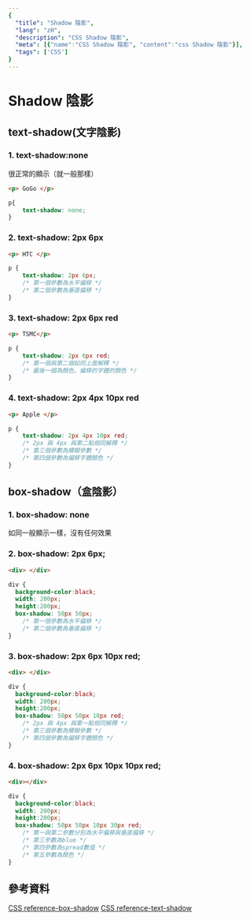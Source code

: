 ```yaml
---
{
  "title": "Shadow 陰影",
  "lang": "zH",
  "description": "CSS Shadow 陰影",
  "meta": [{"name":"CSS Shadow 陰影", "content":"css Shadow 陰影"}],
  "tags": ['CSS']
}
---
```

# Shadow 陰影

## text-shadow(文字陰影)
### 1. text-shadow:none
很正常的顯示（就一般那樣）
```html
<p> GoGo </p>
```

```css
p{
    text-shadow: none;
}
```

### 2. text-shadow: 2px 6px
```html
<p> HTC </p>
```
```css
p {
    text-shadow: 2px 6px;
    /* 第一個參數為水平偏移 */
    /* 第二個參數為垂直偏移 */
}
```

### 3. text-shadow: 2px 6px red
```html
<p> TSMC</p>
```

```css
p {
    text-shadow: 2px 6px red;
    /* 第一個與第二個如同上面解釋 */
    /* 最後一個為顏色，偏移的字體的顏色 */
}
```

### 4. text-shadow: 2px 4px 10px red
```html
<p> Apple </p>
```

```css
p {
    text-shadow: 2px 4px 10px red;
    /* 2px 與 4px 與第二點相同解釋 */
    /* 第三個參數為模糊參數 */
    /* 第四個參數為偏移字體顏色 */
}
```

## box-shadow（盒陰影）
### 1. box-shadow: none
如同一般顯示一樣，沒有任何效果

### 2. box-shadow: 2px 6px;
```html
<div> </div>
```
```css
div {
  background-color:black;
  width: 200px;
  height:200px;
  box-shadow: 50px 50px;
    /* 第一個參數為水平偏移 */
    /* 第二個參數為垂直偏移 */
}
```

### 3. box-shadow: 2px 6px 10px red;
```html
<div> </div>
```
```css
div {
  background-color:black;
  width: 200px;
  height:200px;
  box-shadow: 50px 50px 10px red;
    /* 2px 與 4px 與第一點相同解釋 */
    /* 第三個參數為模糊參數 */
    /* 第四個參數為偏移字體顏色 */
}
```

### 4. box-shadow: 2px 6px 10px 10px red;
```html
<div></div>
```

```css
div {
  background-color:black;
  width: 200px;
  height:200px;
  box-shadow: 50px 50px 10px 30px red;
    /* 第一與第二參數分別為水平偏移與垂直偏移 */
    /* 第三參數為blue */
    /* 第四參數為spread數值 */
    /* 第五參數為顏色 */
}
```

## 參考資料
[CSS reference-box-shadow](https://cssreference.io/property/box-shadow/)
[CSS reference-text-shadow](https://cssreference.io/property/text-shadow/)
